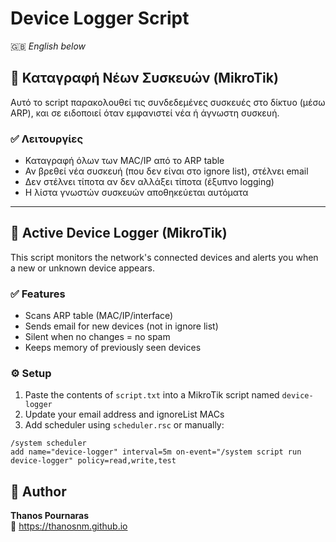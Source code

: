 # Device Logger Script

🇬🇧 *English below*

## 📡 Καταγραφή Νέων Συσκευών (MikroTik)

Αυτό το script παρακολουθεί τις συνδεδεμένες συσκευές στο δίκτυο (μέσω ARP), και σε ειδοποιεί όταν εμφανιστεί νέα ή άγνωστη συσκευή.

### ✅ Λειτουργίες
- Καταγραφή όλων των MAC/IP από το ARP table
- Αν βρεθεί νέα συσκευή (που δεν είναι στο ignore list), στέλνει email
- Δεν στέλνει τίποτα αν δεν αλλάξει τίποτα (έξυπνο logging)
- Η λίστα γνωστών συσκευών αποθηκεύεται αυτόματα

---

## 📡 Active Device Logger (MikroTik)

This script monitors the network's connected devices and alerts you when a new or unknown device appears.

### ✅ Features
- Scans ARP table (MAC/IP/interface)
- Sends email for new devices (not in ignore list)
- Silent when no changes = no spam
- Keeps memory of previously seen devices

### ⚙️ Setup

1. Paste the contents of `script.txt` into a MikroTik script named `device-logger`
2. Update your email address and ignoreList MACs
3. Add scheduler using `scheduler.rsc` or manually:

```shell
/system scheduler
add name="device-logger" interval=5m on-event="/system script run device-logger" policy=read,write,test
```

## 👤 Author

**Thanos Pournaras**  
🔗 https://thanosnm.github.io
